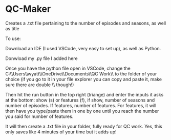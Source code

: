 # QC-Maker
Creates a .txt file pertaining to the number of episodes and seasons, as well as title

To use:

Download an IDE (I used VSCode, very easy to set up), as well as Python.

Donwload my .py file I added here

Once you have the python file open in VSCode, change the C:\\\Users\\\wyatt\\\OneDrive\\\Documents\\\QC Work\\\ to the folder of your choice
(if you go to it in your file explorer you can copy and paste it, make sure there are double \\\ though!)

Then hit the run button in the top right (triange) and enter the inputs it asks at the bottom: show (s) or features (f), if show, number of seasons and number of episodes. If features, number of features. For features, it will then have you type/paste them in one by one until you reach the number you said for number of features.

It will then create a .txt file in your folder, fully ready for QC work. Yes, this only saves like 4 minutes of your time but it adds up!
